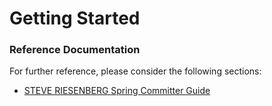 # Getting Started

### Reference Documentation
For further reference, please consider the following sections:

* [STEVE RIESENBERG Spring Committer Guide](https://spring.io/blog/2023/05/24/spring-authorization-server-is-on-spring-initializr)